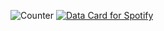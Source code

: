 ![Counter](https://count.getloli.com/get/@UnsignedV0id?theme=rule34)
<a href="https://www.data-card-for-spotify.com/card?user_id=12156567363">
  <img src="https://www.data-card-for-spotify.com/api/card?user_id=12156567363" alt="Data Card for Spotify">
</a>
